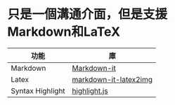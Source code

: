 # 只是一個溝通介面，但是支援Markdown和LaTeX

| 功能 | 庫 |
| --- | --- |
| Markdown | [Markdown-it](https://github.com/markdown-it/markdown-it) |
| Latex | [markdown-it-latex2img](https://github.com/MakerGYT/markdown-it-latex2img) |
| Syntax Highlight | [highlight.js](https://highlightjs.org/)  |

